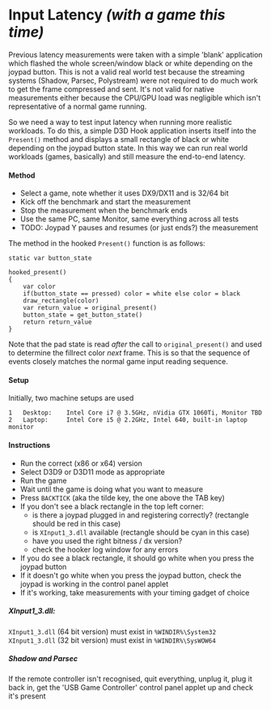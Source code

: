 # Input Latency _(with a game this time)_

Previous latency measurements were taken with a simple 'blank' application which flashed the whole screen/window black or white depending on the joypad button. This is not a valid real world test because the streaming systems (Shadow, Parsec, Polystream) were not required to do much work to get the frame compressed and sent. It's not valid for native measurements either because the CPU/GPU load was negligible which isn't representative of a normal game running.

So we need a way to test input latency when running more realistic workloads. To do this, a simple D3D Hook application inserts itself into the `Present()` method and displays a small rectangle of black or white depending on the joypad button state. In this way we can run real world workloads (games, basically) and still measure the end-to-end latency.

#### Method

- Select a game, note whether it uses DX9/DX11 and is 32/64 bit
- Kick off the benchmark and start the measurement
- Stop the measurement when the benchmark ends
- Use the same PC, same Monitor, same everything across all tests
- TODO: Joypad Y pauses and resumes (or just ends?) the measurement

The method in the hooked `Present()` function is as follows:

```
static var button_state

hooked_present()
{
    var color
    if(button_state == pressed) color = white else color = black
    draw_rectangle(color)
    var return_value = original_present()
    button_state = get_button_state()
    return return_value
}
```
Note that the pad state is read _after_ the call to `original_present()` and used to determine the fillrect color _next_ frame. This is so that the sequence of events closely matches the normal game input reading sequence.

#### Setup

Initially, two machine setups are used

    1   Desktop:    Intel Core i7 @ 3.5GHz, nVidia GTX 1060Ti, Monitor TBD
    2   Laptop:     Intel Core i5 @ 2.2GHz, Intel 640, built-in laptop monitor

#### Instructions

- Run the correct (x86 or x64) version
- Select D3D9 or D3D11 mode as appropriate
- Run the game
- Wait until the game is doing what you want to measure
- Press `BACKTICK` (aka the tilde key, the one above the TAB key)
- If you don't see a black rectangle in the top left corner:
    - is there a joypad plugged in and registering correctly? (rectangle should be red in this case)
    - is `XInput1_3.dll` available (rectangle should be cyan in this case)
    - have you used the right bitness / dx version?
    - check the hooker log window for any errors
- If you do see a black rectangle, it should go white when you press the joypad button
- If it doesn't go white when you press the joypad button, check the joypad is working in the control panel applet
- If it's working, take measurements with your timing gadget of choice


##### XInput1_3.dll:

`XInput1_3.dll` (64 bit version) must exist in `%WINDIR%\System32`<br>
`XInput1_3.dll` (32 bit version) must exist in `%WINDIR%\SysWOW64`

##### Shadow and Parsec

If the remote controller isn't recognised, quit everything, unplug it, plug it back in, get the 'USB Game Controller' control panel applet up and check it's present

